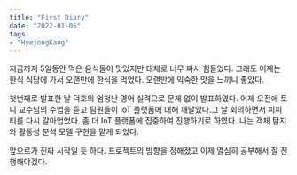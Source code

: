 ```yaml
---
title: "First Diary"        
date: "2022-01-05"      
tags:
- "HyejongKang"
---
```


지금까지 5일동안 먹은 음식들이 맛있지만 대체로 너무 짜서 힘들었다. 
그래도 어제는 한식 식당에 가서 오랜만에 한식을 먹었다. 오랜만에 익숙한 맛을 느끼니 좋았다.

첫번째로 발표한 날
덕호의 엄청난 영어 실력으로 문제 없이 발표하였다.
어제 오전에 토니 교수님의 수업을 듣고 팀원들이 IoT 플랫폼에 대해 깨달았다.그 날 회의하면서 피피티를 다시 갈아업었다.
좀 더 IoT 플랫폼에 집중하여 진행하기로 하였다.
나는 객체 탐지와 활동성 분석 모델 구현을 맡게 되었다.

앞으로가 진짜 시작일 듯 하다. 
프로젝트의 방향을 정해졌고 이제 열심히 공부해서 잘 진행해야겠다.
